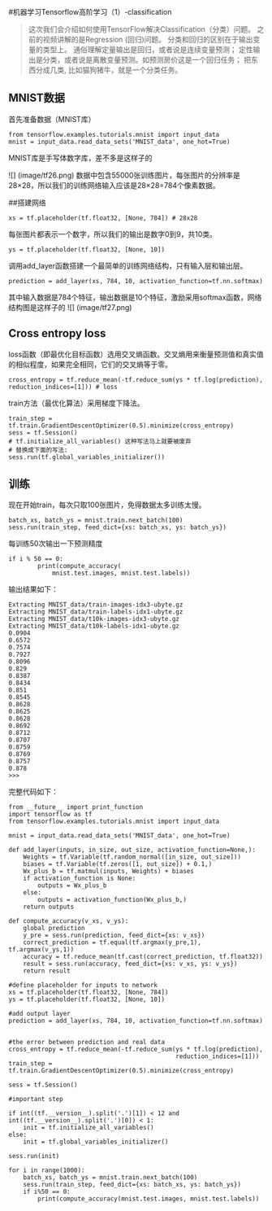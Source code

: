 #机器学习Tensorflow高阶学习（1）-classification

> 这次我们会介绍如何使用TensorFlow解决Classification（分类）问题。 之前的视频讲解的是Regression (回归)问题。 分类和回归的区别在于输出变量的类型上。 通俗理解定量输出是回归，或者说是连续变量预测； 定性输出是分类，或者说是离散变量预测。如预测房价这是一个回归任务； 把东西分成几类, 比如猫狗猪牛，就是一个分类任务。


## MNIST数据

首先准备数据（MNIST库）

```
from tensorflow.examples.tutorials.mnist import input_data
mnist = input_data.read_data_sets('MNIST_data', one_hot=True)
```
MNIST库是手写体数字库，差不多是这样子的

![] (image/tf26.png)
数据中包含55000张训练图片，每张图片的分辨率是28×28，所以我们的训练网络输入应该是28×28=784个像素数据。

##搭建网络

```
xs = tf.placeholder(tf.float32, [None, 784]) # 28x28
```
每张图片都表示一个数字，所以我们的输出是数字0到9，共10类。

```
ys = tf.placeholder(tf.float32, [None, 10])
```
调用add_layer函数搭建一个最简单的训练网络结构，只有输入层和输出层。

```
prediction = add_layer(xs, 784, 10, activation_function=tf.nn.softmax)
```
其中输入数据是784个特征，输出数据是10个特征，激励采用softmax函数，网络结构图是这样子的
![] (image/tf27.png)

## Cross entropy loss

loss函数（即最优化目标函数）选用交叉熵函数。交叉熵用来衡量预测值和真实值的相似程度，如果完全相同，它们的交叉熵等于零。

```
cross_entropy = tf.reduce_mean(-tf.reduce_sum(ys * tf.log(prediction),
reduction_indices=[1])) # loss
```
train方法（最优化算法）采用梯度下降法。

```
train_step = tf.train.GradientDescentOptimizer(0.5).minimize(cross_entropy)
sess = tf.Session()
# tf.initialize_all_variables() 这种写法马上就要被废弃
# 替换成下面的写法:
sess.run(tf.global_variables_initializer())
```

## 训练

现在开始train，每次只取100张图片，免得数据太多训练太慢。

```
batch_xs, batch_ys = mnist.train.next_batch(100)
sess.run(train_step, feed_dict={xs: batch_xs, ys: batch_ys})
```
每训练50次输出一下预测精度

```
if i % 50 == 0:
        print(compute_accuracy(
            mnist.test.images, mnist.test.labels))
```
输出结果如下：

```
Extracting MNIST_data/train-images-idx3-ubyte.gz
Extracting MNIST_data/train-labels-idx1-ubyte.gz
Extracting MNIST_data/t10k-images-idx3-ubyte.gz
Extracting MNIST_data/t10k-labels-idx1-ubyte.gz
0.0904
0.6572
0.7574
0.7927
0.8096
0.829
0.8387
0.8434
0.851
0.8545
0.8628
0.8625
0.8628
0.8692
0.8712
0.8707
0.8759
0.8769
0.8757
0.878
>>> 
```

完整代码如下：

```
from __future__ import print_function
import tensorflow as tf
from tensorflow.examples.tutorials.mnist import input_data

mnist = input_data.read_data_sets('MNIST_data', one_hot=True)

def add_layer(inputs, in_size, out_size, activation_function=None,):
    Weights = tf.Variable(tf.random_normal([in_size, out_size]))
    biases = tf.Variable(tf.zeros([1, out_size]) + 0.1,)
    Wx_plus_b = tf.matmul(inputs, Weights) + biases
    if activation_function is None:
        outputs = Wx_plus_b
    else:
        outputs = activation_function(Wx_plus_b,)
    return outputs

def compute_accuracy(v_xs, v_ys):
    global prediction
    y_pre = sess.run(prediction, feed_dict={xs: v_xs})
    correct_prediction = tf.equal(tf.argmax(y_pre,1), tf.argmax(v_ys,1))
    accuracy = tf.reduce_mean(tf.cast(correct_prediction, tf.float32))
    result = sess.run(accuracy, feed_dict={xs: v_xs, ys: v_ys})
    return result

#define placeholder for inputs to network
xs = tf.placeholder(tf.float32, [None, 784])
ys = tf.placeholder(tf.float32, [None, 10])

#add output layer
prediction = add_layer(xs, 784, 10, activation_function=tf.nn.softmax)


#the error between prediction and real data
cross_entropy = tf.reduce_mean(-tf.reduce_sum(ys * tf.log(prediction),
                                              reduction_indices=[1]))
train_step = tf.train.GradientDescentOptimizer(0.5).minimize(cross_entropy)

sess = tf.Session()

#important step

if int((tf.__version__).split('.')[1]) < 12 and int((tf.__version__).split('.')[0]) < 1:
    init = tf.initialize_all_variables()
else:
    init = tf.global_variables_initializer()

sess.run(init)

for i in range(1000):
    batch_xs, batch_ys = mnist.train.next_batch(100)
    sess.run(train_step, feed_dict={xs: batch_xs, ys: batch_ys})
    if i%50 == 0:
        print(compute_accuracy(mnist.test.images, mnist.test.labels))
        
    

```